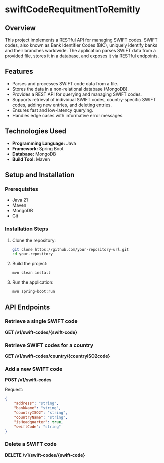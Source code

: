 # swiftCodeRequitmentToRemitly

## Overview
This project implements a RESTful API for managing SWIFT codes. SWIFT codes, also known as Bank Identifier Codes (BIC), uniquely identify banks and their branches worldwide. The application parses SWIFT data from a provided file, stores it in a database, and exposes it via RESTful endpoints.

## Features
- Parses and processes SWIFT code data from a file.
- Stores the data in a non-relational database (MongoDB).
- Provides a REST API for querying and managing SWIFT codes.
- Supports retrieval of individual SWIFT codes, country-specific SWIFT codes, adding new entries, and deleting entries.
- Ensures fast and low-latency querying.
- Handles edge cases with informative error messages.

## Technologies Used
- **Programming Language:** Java
- **Framework:** Spring Boot
- **Database:** MongoDB
- **Build Tool:** Maven

## Setup and Installation
### Prerequisites
- Java 21
- Maven 
- MongoDB
- Git

### Installation Steps
1. Clone the repository:
   ```sh
   git clone https://github.com/your-repository-url.git
   cd your-repository
   ```
2. Build the project:
   ```sh
   mvn clean install
   ```
3. Run the application:
   ```sh
   mvn spring-boot:run
   ```

## API Endpoints
### Retrieve a single SWIFT code
**GET /v1/swift-codes/{swift-code}**

### Retrieve SWIFT codes for a country
**GET /v1/swift-codes/country/{countryISO2code}**

### Add a new SWIFT code
**POST /v1/swift-codes**

Request:
```json
{
    "address": "string",
    "bankName": "string",
    "countryISO2": "string",
    "countryName": "string",
    "isHeadquarter": true,
    "swiftCode": "string"
}
```

### Delete a SWIFT code
**DELETE /v1/swift-codes/{swift-code}**

